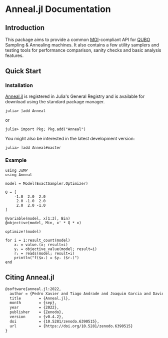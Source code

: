 # Anneal.jl Documentation

## Introduction
This package aims to provide a common [MOI](https://github.com/jump-dev/MathOptInterface.jl)-compliant API for [QUBO](https://en.wikipedia.org/wiki/Quadratic_unconstrained_binary_optimization) Sampling & Annealing machines.
It also contains a few utility samplers and testing tools for performance comparison, sanity checks and basic analysis features.

## Quick Start

### Installation
[Anneal.jl](https://github.com/psrenergy/Anneal.jl) is registered in Julia's General Registry and is available for download using the standard package manager.

```julia-repl
julia> ]add Anneal
```
or
```julia-repl
julia> import Pkg; Pkg.add("Anneal")
``` 

You might also be interested in the latest development version:

```julia-repl
julia> ]add Anneal#master
```

### Example
```@example
using JuMP
using Anneal

model = Model(ExactSampler.Optimizer)

Q = [
    -1.0  2.0  2.0
     2.0 -1.0  2.0
     2.0  2.0 -1.0
]

@variable(model, x[1:3], Bin)
@objective(model, Min, x' * Q * x)

optimize!(model)

for i = 1:result_count(model)
    xᵢ = value.(x; result=i)
    yᵢ = objective_value(model; result=i)
    rᵢ = reads(model; result=i)
    println("f($xᵢ) = $yᵢ ($rᵢ)")
end
```

## Citing Anneal.jl
```tex
@software{anneal.jl:2022,
  author = {Pedro Xavier and Tiago Andrade and Joaquim Garcia and David Bernal},
  title        = {Anneal.jl},
  month        = {sep},
  year         = {2022},
  publisher    = {Zenodo},
  version      = {v0.4.2},
  doi          = {10.5281/zenodo.6390515},
  url          = {https://doi.org/10.5281/zenodo.6390515}
}
```